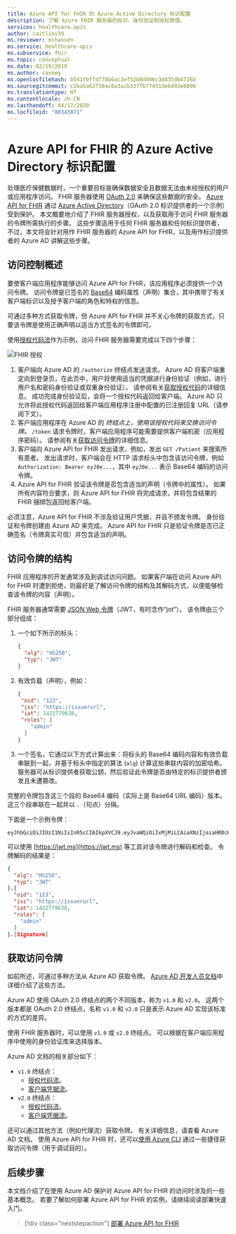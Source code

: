 ```yaml
---
title: Azure API for FHIR 的 Azure Active Directory 标识配置
description: 了解 Azure FHIR 服务器的标识、身份验证和授权原理。
services: healthcare-apis
author: caitlinv39
ms.reviewer: mihansen
ms.service: healthcare-apis
ms.subservice: fhir
ms.topic: conceptual
ms.date: 02/19/2019
ms.author: cavoeg
ms.openlocfilehash: b541fbffd776b6ac3ef5260d406c3d435d64726b
ms.sourcegitcommit: c1ba5a62f30ac0a3acb337fb77431de6493e6096
ms.translationtype: HT
ms.contentlocale: zh-CN
ms.lasthandoff: 04/17/2020
ms.locfileid: "80343871"
---
```

# <a name="azure-active-directory-identity-configuration-for-azure-api-for-fhir"></a>Azure API for FHIR 的 Azure Active Directory 标识配置

处理医疗保健数据时，一个重要目标是确保数据安全且数据无法由未经授权的用户或应用程序访问。 FHIR 服务器使用 [OAuth 2.0](https://oauth.net/2/) 来确保这些数据的安全。 [Azure API for FHIR](https://azure.microsoft.com/services/azure-api-for-fhir/) 通过 [Azure Active Directory](https://docs.azure.cn/active-directory/)（OAuth 2.0 标识提供者的一个示例）受到保护。 本文概要地介绍了 FHIR 服务器授权，以及获取用于访问 FHIR 服务器的令牌所需执行的步骤。 这些步骤适用于任何 FHIR 服务器和任何标识提供者，不过，本文将会针对用作 FHIR 服务器的 Azure API for FHIR，以及用作标识提供者的 Azure AD 讲解这些步骤。

## <a name="access-control-overview"></a>访问控制概述

要使客户端应用程序能够访问 Azure API for FHIR，该应用程序必须提供一个访问令牌。 访问令牌是已签名的 [Base64](https://en.wikipedia.org/wiki/Base64) 编码属性（声明）集合，其中携带了有关客户端标识以及授予客户端的角色和特权的信息。

可通过多种方式获取令牌，但 Azure API for FHIR 并不关心令牌的获取方式，只要该令牌是使用正确声明以适当方式签名的令牌即可。 

使用[授权代码流](https://docs.azure.cn/active-directory/develop/v1-protocols-oauth-code)作为示例，访问 FHIR 服务器需要完成以下四个步骤：

![FHIR 授权](media/azure-ad-hcapi/fhir-authorization.png)

1. 客户端向 Azure AD 的 `/authorize` 终结点发送请求。 Azure AD 将客户端重定向到登录页，在此页中，用户将使用适当的凭据进行身份验证（例如，进行用户名和密码身份验证或双重身份验证）。 请参阅有关[获取授权代码](https://docs.azure.cn/active-directory/develop/v1-protocols-oauth-code#request-an-authorization-code)的详细信息。 成功完成身份验证后，会将一个授权代码返回给客户端。  Azure AD 只允许将此授权代码返回给客户端应用程序注册中配置的已注册回复 URL（请参阅下文）。
1. 客户端应用程序在 Azure AD 的  *终结点上，使用该授权代码来交换访问令牌。* `/token` 请求令牌时，客户端应用程序可能需要提供客户端机密（应用程序密码）。 请参阅有关[获取访问令牌](https://docs.azure.cn/active-directory/develop/v1-protocols-oauth-code#use-the-authorization-code-to-request-an-access-token)的详细信息。
1. 客户端向 Azure API for FHIR 发出请求，例如，发出 `GET /Patient` 来搜索所有患者。 发出请求时，客户端会在 HTTP 请求标头中包含该访问令牌，例如 `Authorization: Bearer eyJ0e...`，其中 `eyJ0e...` 表示 Base64 编码的访问令牌。
1. Azure API for FHIR 验证该令牌是否包含适当的声明（令牌中的属性）。 如果所有内容符合要求，则 Azure API for FHIR 将完成请求，并将包含结果的 FHIR 捆绑包返回给客户端。

必须注意，Azure API for FHIR 不涉及验证用户凭据，并且不颁发令牌。 身份验证和令牌创建由 Azure AD 来完成。 Azure API for FHIR 只是验证令牌是否已正确签名（令牌真实可信）并包含适当的声明。

## <a name="structure-of-an-access-token"></a>访问令牌的结构

FHIR 应用程序的开发通常涉及到调试访问问题。 如果客户端在访问 Azure API for FHIR 时遭到拒绝，则最好是了解访问令牌的结构及其解码方式，以便能够检查该令牌的内容（声明）。 

FHIR 服务器通常需要 [JSON Web 令牌](https://en.wikipedia.org/wiki/JSON_Web_Token)（JWT，有时念作“jot”）。 该令牌由三个部分组成：

1. 一个如下所示的标头：
    ```json
    {
      "alg": "HS256",
      "typ": "JWT"
    }
    ```
1. 有效负载（声明），例如：
    ```json
    {
     "oid": "123",
     "iss": "https://issuerurl",
     "iat": 1422779638,
     "roles": [
        "admin"
      ]
    }
    ```
1. 一个签名，它通过以下方式计算出来：将标头的 Base64 编码内容和有效负载串联到一起，并基于标头中指定的算法 (`alg`) 计算这些串联内容的加密哈希。 服务器可从标识提供者获取公钥，然后验证此令牌是否由特定的标识提供者颁发且未遭篡改。

完整的令牌包含这三个段的 Base64 编码（实际上是 Base64 URL 编码）版本。 这三个段串联在一起并以 `.`（句点）分隔。

下面是一个示例令牌：

```
eyJhbGciOiJIUzI1NiIsInR5cCI6IkpXVCJ9.eyJvaWQiOiIxMjMiLCAiaXNzIjoiaHR0cHM6Ly9pc3N1ZXJ1cmwiLCJpYXQiOjE0MjI3Nzk2MzgsInJvbGVzIjpbImFkbWluIl19.gzSraSYS8EXBxLN_oWnFSRgCzcmJmMjLiuyu5CSpyHI
```

可以使用 [https://jwt.ms](https://jwt.ms) 等工具对该令牌进行解码和检查。 令牌解码的结果是：

```json
{
  "alg": "HS256",
  "typ": "JWT"
}.{
  "oid": "123",
  "iss": "https://issuerurl",
  "iat": 1422779638,
  "roles": [
    "admin"
  ]
}.[Signature]
```

## <a name="obtaining-an-access-token"></a>获取访问令牌

如前所述，可通过多种方法从 Azure AD 获取令牌。 [Azure AD 开发人员文档](https://docs.azure.cn/active-directory/develop/)中详细介绍了这些方法。

Azure AD 使用 OAuth 2.0 终结点的两个不同版本，称为 `v1.0` 和 `v2.0`。 这两个版本都是 OAuth 2.0 终结点，名称 `v1.0` 和 `v2.0` 只是表示 Azure AD 实现该标准的方式的差异。 

使用 FHIR 服务器时，可以使用 `v1.0` 或 `v2.0` 终结点。 可以根据在客户端应用程序中使用的身份验证库来选择版本。

Azure AD 文档的相关部分如下：

* `v1.0` 终结点：
    * [授权代码流](https://docs.azure.cn/active-directory/develop/v1-protocols-oauth-code)。
    * [客户端凭据流](https://docs.azure.cn/active-directory/develop/v1-oauth2-client-creds-grant-flow)。
* `v2.0` 终结点：
    * [授权代码流](https://docs.azure.cn/active-directory/develop/v2-oauth2-auth-code-flow)。
    * [客户端凭据流](https://docs.azure.cn/active-directory/develop/v2-oauth2-client-creds-grant-flow)。

还可以通过其他方法（例如代理流）获取令牌。 有关详细信息，请查看 Azure AD 文档。 使用 Azure API for FHIR 时，还可以[使用 Azure CLI](get-healthcare-apis-access-token-cli.md) 通过一些捷径获取访问令牌（用于调试目的）。

## <a name="next-steps"></a>后续步骤

本文档介绍了在使用 Azure AD 保护对 Azure API for FHIR 的访问时涉及的一些基本概念。 若要了解如何部署 Azure API for FHIR 的实例，请继续阅读部署快速入门。

>[!div class="nextstepaction"]
>[部署 Azure API for FHIR](fhir-paas-portal-quickstart.md)
